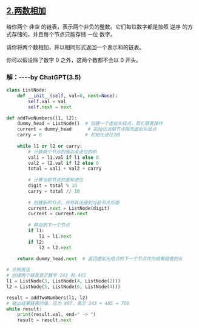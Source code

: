 ## [2.两数相加](https://leetcode.cn/problems/add-two-numbers/)
给你两个 非空 的链表，表示两个非负的整数。它们每位数字都是按照 逆序 的方式存储的，并且每个节点只能存储 一位 数字。

请你将两个数相加，并以相同形式返回一个表示和的链表。

你可以假设除了数字 0 之外，这两个数都不会以 0 开头。

### 解：----by ChatGPT(3.5)
```Python
class ListNode:
    def __init__(self, val=0, next=None):
        self.val = val
        self.next = next

def addTwoNumbers(l1, l2):
    dummy_head = ListNode()  # 创建一个虚拟头结点，简化链表操作
    current = dummy_head      # 初始化当前节点指向虚拟头结点
    carry = 0                # 初始化进位为0
    
    while l1 or l2 or carry:
        # 计算两个节点的值以及进位的和
        val1 = l1.val if l1 else 0
        val2 = l2.val if l2 else 0
        total = val1 + val2 + carry
        
        # 计算当前节点的值和进位
        digit = total % 10
        carry = total // 10
        
        # 创建新的节点，并将其连接到当前节点后面
        current.next = ListNode(digit)
        current = current.next
        
        # 移动到下一个节点
        if l1:
            l1 = l1.next
        if l2:
            l2 = l2.next
    
    return dummy_head.next  # 返回虚拟头结点的下一个节点作为结果链表的头

# 示例用法
# 创建两个链表表示数字 243 和 465
l1 = ListNode(3, ListNode(4, ListNode(2)))
l2 = ListNode(5, ListNode(6, ListNode(4)))

result = addTwoNumbers(l1, l2)
# 输出结果链表的值，应为 807，表示 243 + 465 = 708
while result:
    print(result.val, end=" -> ")
    result = result.next

```